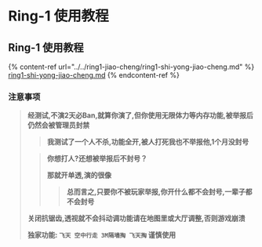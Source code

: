 # Ring-1 使用教程

## Ring-1 使用教程



{% content-ref url="../../ring1-jiao-cheng/ring1-shi-yong-jiao-cheng.md" %}
[ring1-shi-yong-jiao-cheng.md](../../ring1-jiao-cheng/ring1-shi-yong-jiao-cheng.md)
{% endcontent-ref %}

### 注意事项 <a href="#zhu-yi-shi-xiang" id="zhu-yi-shi-xiang"></a>

> **经测试,不演2天必Ban,就算你演了,但你使用无限体力等内存功能,被举报后仍然会被管理员封禁**
>
> > **我测试了一个人不杀,功能全开,被人打死我也不举报他,1个月没封号**
>
> > **你想打人?还想被举报后不封号？**
> >
> > **那就开单透,演的很像**
> >
> > > **总而言之,只要你不被玩家举报,你开什么都不会封号,一辈子都不会封号**
>
> **关闭抗锯齿,透视就不会抖动调功能请在地图里或大厅调整,否则游戏崩溃**
>
> **独家功能: `飞天 空中行走 3M隔墙掏 飞天掏` 谨慎使用**
